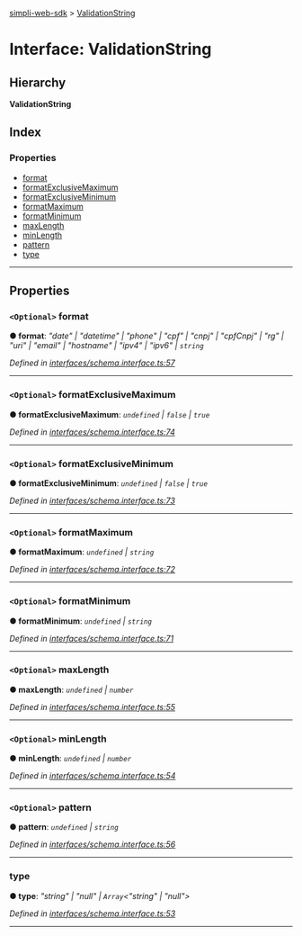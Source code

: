 [simpli-web-sdk](../README.md) > [ValidationString](../interfaces/validationstring.md)

# Interface: ValidationString

## Hierarchy

**ValidationString**

## Index

### Properties

* [format](validationstring.md#format)
* [formatExclusiveMaximum](validationstring.md#formatexclusivemaximum)
* [formatExclusiveMinimum](validationstring.md#formatexclusiveminimum)
* [formatMaximum](validationstring.md#formatmaximum)
* [formatMinimum](validationstring.md#formatminimum)
* [maxLength](validationstring.md#maxlength)
* [minLength](validationstring.md#minlength)
* [pattern](validationstring.md#pattern)
* [type](validationstring.md#type)

---

## Properties

<a id="format"></a>

### `<Optional>` format

**● format**: *"date" \| "datetime" \| "phone" \| "cpf" \| "cnpj" \| "cpfCnpj" \| "rg" \| "uri" \| "email" \| "hostname" \| "ipv4" \| "ipv6" \| `string`*

*Defined in [interfaces/schema.interface.ts:57](https://github.com/simplitech/simpli-web-sdk/blob/4ed922b/src/interfaces/schema.interface.ts#L57)*

___
<a id="formatexclusivemaximum"></a>

### `<Optional>` formatExclusiveMaximum

**● formatExclusiveMaximum**: *`undefined` \| `false` \| `true`*

*Defined in [interfaces/schema.interface.ts:74](https://github.com/simplitech/simpli-web-sdk/blob/4ed922b/src/interfaces/schema.interface.ts#L74)*

___
<a id="formatexclusiveminimum"></a>

### `<Optional>` formatExclusiveMinimum

**● formatExclusiveMinimum**: *`undefined` \| `false` \| `true`*

*Defined in [interfaces/schema.interface.ts:73](https://github.com/simplitech/simpli-web-sdk/blob/4ed922b/src/interfaces/schema.interface.ts#L73)*

___
<a id="formatmaximum"></a>

### `<Optional>` formatMaximum

**● formatMaximum**: *`undefined` \| `string`*

*Defined in [interfaces/schema.interface.ts:72](https://github.com/simplitech/simpli-web-sdk/blob/4ed922b/src/interfaces/schema.interface.ts#L72)*

___
<a id="formatminimum"></a>

### `<Optional>` formatMinimum

**● formatMinimum**: *`undefined` \| `string`*

*Defined in [interfaces/schema.interface.ts:71](https://github.com/simplitech/simpli-web-sdk/blob/4ed922b/src/interfaces/schema.interface.ts#L71)*

___
<a id="maxlength"></a>

### `<Optional>` maxLength

**● maxLength**: *`undefined` \| `number`*

*Defined in [interfaces/schema.interface.ts:55](https://github.com/simplitech/simpli-web-sdk/blob/4ed922b/src/interfaces/schema.interface.ts#L55)*

___
<a id="minlength"></a>

### `<Optional>` minLength

**● minLength**: *`undefined` \| `number`*

*Defined in [interfaces/schema.interface.ts:54](https://github.com/simplitech/simpli-web-sdk/blob/4ed922b/src/interfaces/schema.interface.ts#L54)*

___
<a id="pattern"></a>

### `<Optional>` pattern

**● pattern**: *`undefined` \| `string`*

*Defined in [interfaces/schema.interface.ts:56](https://github.com/simplitech/simpli-web-sdk/blob/4ed922b/src/interfaces/schema.interface.ts#L56)*

___
<a id="type"></a>

###  type

**● type**: *"string" \| "null" \| `Array`<"string" \| "null">*

*Defined in [interfaces/schema.interface.ts:53](https://github.com/simplitech/simpli-web-sdk/blob/4ed922b/src/interfaces/schema.interface.ts#L53)*

___

